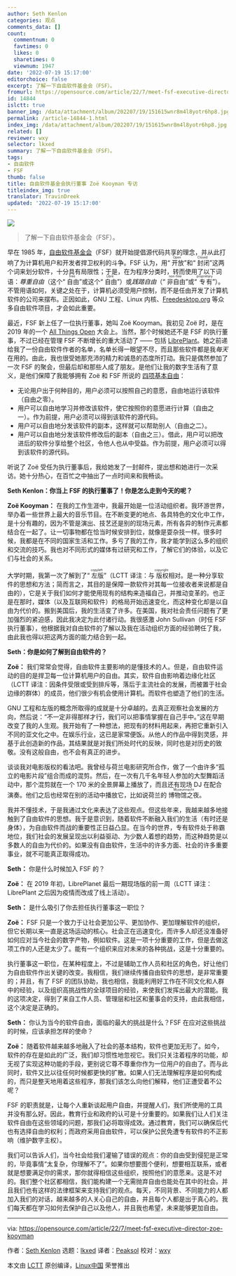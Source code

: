 ```yaml
---
author: Seth Kenlon
categories: 观点
comments_data: []
count:
  commentnum: 0
  favtimes: 0
  likes: 0
  sharetimes: 0
  viewnum: 1947
date: '2022-07-19 15:17:00'
editorchoice: false
excerpt: 了解一下自由软件基金会（FSF）。
fromurl: https://opensource.com/article/22/7/meet-fsf-executive-director-zoe-kooyman
id: 14844
islctt: true
banner_img: /data/attachment/album/202207/19/151615wnr8m4l8yotr6hp8.jpg
permalink: /article-14844-1.html
index_img: /data/attachment/album/202207/19/151615wnr8m4l8yotr6hp8.jpg.thumb.jpg
related: []
reviewer: wxy
selector: lkxed
summary: 了解一下自由软件基金会（FSF）。
tags:
- 自由软件
- FSF
thumb: false
title: 自由软件基金会执行董事 Zoë Kooyman 专访
titleindex_img: true
translator: TravinDreek
updated: '2022-07-19 15:17:00'
---
```


![](/data/attachment/album/202207/19/151615wnr8m4l8yotr6hp8.jpg)



> 
> 了解一下自由软件基金会（FSF）。
> 
> 
> 


早在 1985 年，[自由软件基金会](https://www.fsf.org/)（FSF）就开始提倡源代码共享的理念，并从此打响了为计算机用户和开发者捍卫权利的斗争。FSF 认为，用“<ruby> 开放 <rt>  Open </rt></ruby>”和“<ruby> 封闭 <rt>  Closed </rt></ruby>”这两个词来划分软件，十分具有局限性；于是，在为程序分类时，转而使用了以下词语：*尊重自由*（这个“<ruby> 自由 <rt>  free </rt></ruby>”或这个“<ruby> 自由 <rt>  Libre </rt></ruby>”）或*践踏自由*（“<ruby> 非自由 <rt>  non-free </rt></ruby>”或“<ruby> 专有 <rt>  proprietary </rt></ruby>”）。不管用语如何，关键之处在于，计算机必须受用户控制，而不是任由开发了计算机软件的公司来摆布。正因如此，GNU 工程、Linux 内核、[Freedesktop.org](http://Freedesktop.org) 等众多自由软件项目，才会如此重要。


最近，FSF 新上任了一位执行董事，她叫 Zoë Kooyman。我初见 Zoë 时，是在 2019 年的一个 [All Things Open](https://www.allthingsopen.org/) 大会上。当然，那个时候她还不是 FSF 的执行董事，不过已经在管理 FSF 不断增长的重大活动了 —— 包括 [LibrePlant](https://libreplanet.org)。她之前递给我了一份自由软件作者的名单，名单长得一眼望不尽，而且那些软件都是我*每天*在用的。由此，我也很受她那充沛的精力和诚恳的态度所打动。我只是偶然参加了一次 FSF 的聚会，但最后却和那些人成了朋友。是他们让我的数字生活有了意义，是他们保障了我能够拥有 Zoë 和 FSF 所说的 [四项基本自由](https://www.gnu.org/philosophy/free-sw.en.html)：


* 无论用户出于何种目的，用户必须可以按照自己的意愿，自由地运行该软件（自由之零）。
* 用户可以自由地学习并修改该软件，使它按照你的意愿进行计算（自由之一）。作为前提，用户必须可以得到该软件的源代码。
* 用户可以自由地分发该软件的副本，这样就可以帮助别人（自由之二）。
* 用户可以自由地分发该软件修改后的副本（自由之三）。借此，用户可以把改进后的软件分享给整个社区，令他人也从中受益。作为前提，用户必须可以得到该软件的源代码。


听说了 Zoë 受任为执行董事后，我给她发了一封邮件，提出想和她进行一次采访。她十分热心，在百忙之中抽出了一点时间来和我畅谈。


**Seth Kenlon：你当上 FSF 的执行董事了！你是怎么走到今天的呢？**


**Zoë Kooyman：** 在我的工作生涯中，我最开始是一位活动组织者。我环游世界，举办着一些世界上最大的音乐节目。在不断变更的地点、各具特色的文化中工作，是十分有趣的，因为不管是演出、技艺还是别的现场元素，所有各异的制作元素都结合在一起了。让一切事物都在恰当时候安排到位，就像是耍杂技一样。很多时候，我都是在不同的国家生活和工作。多亏了我的工作，我才能学到这么多的组织和交流的技巧。我也对不同形式的媒体有过研究和工作，了解它们的体验，以及它们与社会的关系。


大学时期，我第一次了解到了“<ruby> 左版 <rt>  copyleft </rt></ruby>”（LCTT 译注：与<ruby> 版权 <rt>  copyright </rt></ruby>相对。是一种分享软件的思想和方法；简而言之，其目的是保障一款软件对其每一位接收者来说都是自由的），它是关于我们如何才能使用现有的结构来造福自己，并推动变革的。也正是在那时，媒体（以及互联网和软件）的格局开始迅速变化，而这种变化却是以自由为代价的。搬到美国后，我的生活变了许多。在美国，我对社会责任问题有了更加强烈的紧迫感，因此我决定为此付诸行动。我很感激 John Sullivan（时任 FSF 执行董事），他根据我对自由软件的了解以及我在活动组织方面的经验聘任了我，由此我也得以把这两方面的能力结合到一起。


**Seth：你是如何了解到自由软件的？**


**Zoë：** 我们常常会觉得，自由软件主要影响的是懂技术的人。但是，自由软件运动的目的是捍卫每一位计算机用户的自由。其实，软件自由影响着边缘化社区（LCTT 译注：因条件受限或受到排斥等，落后于主流社会的发展，而被置于社会边缘的群体）的成员，他们很少有机会使用计算机。而软件也塑造了他们的生活。


GNU 工程和左版的概念所取得的成就是十分卓越的。去真正观察社会发展的方向，然后说：“不一定非得那样才行，我们可以把事情掌握在自己手中。”这在早期改变了我的人生观。我开始有了一种想法，把现有的材料用起来，再把它重新引入不同的亚文化之中。在娱乐行业，这已是家常便饭。从他人的作品中得到灵感，并基于此创造新的作品，其结果就是对我们所处时代的反映，同时也是对历史的致敬。没有这般自由，也不会有真正的进步。


谈谈我对电影版权的看法吧。我曾经与荷兰电影研究所合作，做了一个由许多“孤立的电影片段”组合而成的混剪。然后，在一次有几千名年轻人参加的大型舞蹈活动中，那个混剪就在一个 170 米的全景屏幕上播放了，而且还有现场 DJ 在配合演奏。他们之后也经常在别的活动中播放它，比如说荷兰的 <ruby> 博物馆之夜 <rt>  Museumnacht </rt></ruby>。


我并不懂技术，于是我通过文化来表达了这些观点。但这些年来，我越来越多地接触到了自由软件的思想。我于是意识到，随着软件不断融入我们的生活（有时还是身体），为自由软件而战的重要性正日益凸显。在当今的世界，专有软件处于称霸地位，我们社会的发展呈现出以利益驱动、为少数人着想的趋势，而这种趋势是以多数人的自由为代价的。如果没有自由软件，生活中的许多方面、社会的许多重要事业，就不可能真正取得成功。


**Seth：** 你是什么时候加入 FSF 的？


**Zoë：** 在 2019 年初，LibrePlanet 最后一期现场版的前一周（LCTT 译注：LibrePlant 之后因为疫情而改成了线上活动）。


**Seth：** 是什么吸引了你去担任执行董事这一职位？


**Zoë：** FSF 只是一个致力于让社会更加公平、更加协作、更加理解软件的组织，但它长期以来一直是这场运动的核心。社会正在迅速变化，而许多人却还没准备好如何应对当今社会的数字产物，例如软件。这是一项十分重要的工作，但是去做这项工作的人还是太少了。能有一个组织来应对未来的各种挑战，这是十分重要的。


执行董事这一职位，在某种程度上，不过是辅助工作人员和社区的角色，好让他们为自由软件作出关键的改变。我相信，我们继续传播自由软件的思想，是非常重要的；并且，有了 FSF 的团队协助，我也相信，我能利用好工作在不同文化和人群中的经验，以及组织高挑战性的全球项目的经验，来使我们发挥出最大的潜能。我的这项决定，得到了来自工作人员、管理层和社区和董事会的支持，由此我相信，这个决定是正确的。


**Seth：** 你认为当今的软件自由，面临的最大的挑战是什么？FSF 在应对这些挑战的时候，应该承担怎样的使命？


**Zoë：** 随着软件越来越多地融入了社会的基本结构，软件也更加无形了。如今，软件的存在是如此的广泛，我们却习惯性地忽视它。我们只关注着程序的功能，却无视了实现这种功能的手段，更别说它尊不尊重你作为一位用户的自由了。而与此同时，软件又比以往任何时候都更快的扩散。如果人们无法理解程序是如何构成的，而只是整天地用着这些程序，那我们该怎么向他们解释，他们正遭受着不公呢？


FSF 的职责就是，让每个人重新谈起用户自由，并提醒人们，我们所使用的工具并没有那么好。因此，教育行业和政府的认可是十分重要的。如果我们让人们关注软件自由在这些领域的问题，那我们必将取得成效。通过教育，我们可以确保后代也有选择自由的权利；而政府采用自由软件，可以保护公民免遭专有软件的不正影响（维护数字主权）。


我们可以告诉人们，当今社会给我们灌输了错误的观点：你的自由受到侵犯是正常的，毕竟事情“太复杂，你理解不了”。如果你想要图个便利，想要相互联系，或者就是想要满足你的需求，那你就得相信这些组织，按照他们的意愿来。这是不对的。我们整个社区都相信，我们能构建一个无需抛弃自由也能处在其中的社会。并且我们也有这样的法律框架来支持我们的观点。每天，不同背景、不同能力的人都加入我们的对话，越来越多的人关心自己的自由，并且每个人都是出于真心的。我们每天都在学习如何去保护自己以及他人，并且我也希望，未来能够更加自由。




---


via: <https://opensource.com/article/22/7/meet-fsf-executive-director-zoe-kooyman>


作者：[Seth Kenlon](https://opensource.com/users/seth) 选题：[lkxed](https://github.com/lkxed) 译者：[Peaksol](https://github.com/TravinDreek) 校对：[wxy](https://github.com/wxy)


本文由 [LCTT](https://github.com/LCTT/TranslateProject) 原创编译，[Linux中国](https://linux.cn/) 荣誉推出